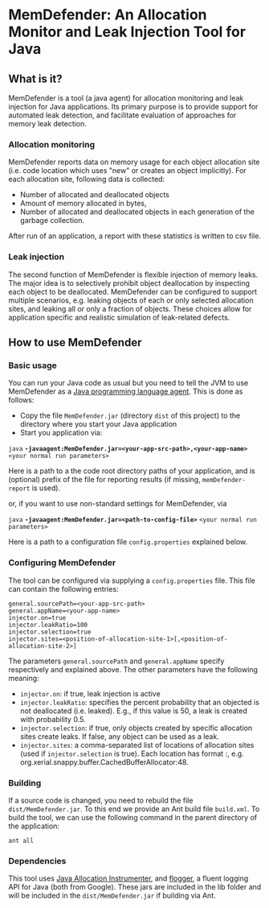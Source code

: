 # MemDefender: An Allocation Monitor and Leak Injection Tool for Java

## What is it?
MemDefender is a tool (a java agent) for allocation monitoring and leak injection for Java applications. 
Its primary purpose is to provide support for automated leak detection, and facilitate evaluation of approaches for memory leak detection.


### Allocation monitoring
MemDefender reports data on memory usage for each object allocation site (i.e. code location which uses "new" or creates an object implicitly).
For each allocation site, following data is collected:
* Number of allocated and deallocated objects
* Amount of memory allocated in bytes,
* Number of allocated and deallocated objects in each generation of the garbage collection.

After run of an application, a report with these statistics is written to csv file.

### Leak injection
The second function of MemDefender is flexible injection of memory leaks. 
The major idea is to selectively prohibit object deallocation by inspecting each object to be deallocated. 
MemDefender can be configured to support multiple scenarios, e.g. leaking objects of each or only selected allocation sites, 
and leaking all or only a fraction of objects. These choices allow for application specific and realistic simulation of leak-related defects. 


## How to use MemDefender

### Basic usage
You can run your Java code as usual but you need to tell the JVM to use MemDefender as a 
[Java programming language agent](https://docs.oracle.com/javase/7/docs/api/java/lang/instrument/package-summary.html).
This is done as follows:
* Copy the file `MemDefender.jar` (directory `dist` of this project) to the directory where you start your Java application
* Start you application via:

`java` **`-javaagent:MemDefender.jar=<your-app-src-path>,<your-app-name>`**  `<your normal run parameters>`

Here <your-app-src-path> is a path to a the code root directory paths of your application, and <your-app-name> is 
(optional) prefix of the file for reporting results (if missing, `memDefender-report` is used).

or, if you want to use non-standard settings for MemDefender, via 

`java` **`-javaagent:MemDefender.jar=<path-to-config-file>`**  `<your normal run parameters>`

Here <path-to-config-file> is a path to a configuration file `config.properties` explained below.

### Configuring MemDefender
The tool can be configured via supplying a `config.properties` file. This file can contain the 
following entries:

```
general.sourcePath=<your-app-src-path>
general.appName=<your-app-name>
injector.on=true
injector.leakRatio=100
injector.selection=true
injector.sites=<position-of-allocation-site-1>[,<position-of-allocation-site-2>]
```

The parameters `general.sourcePath` and `general.appName` specify respectively <your-app-src-path> and <your-app-name> explained above.
The other parameters have the following meaning:
* `injector.on`: if true, leak injection is active
* `injector.leakRatio`: specifies the percent probability that an objected is not deallocated (i.e. leaked). 
E.g., if this value is 50, a leak is created with probability 0.5.
* ``injector.selection``: if true, only objects created by specific allocation sites create leaks. If false, any object
can be used as a leak. 
* ``injector.sites``: a comma-separated list of locations of allocation sites (used if ``injector.selection`` is true).
Each location has format <fully-qualified-java-class>:<line-number>, e.g. org.xerial.snappy.buffer.CachedBufferAllocator:48. 

### Building
If a source code is changed, you need to rebuild the file `dist/MemDefender.jar`. 
To this end we provide an Ant build file `build.xml`.  To build the tool, we can use the following command 
in the parent directory of the application:

`ant all`           
 

### Dependencies
This tool uses [Java Allocation Instrumenter](https://github.com/google/allocation-instrumenter), 
and [flogger](https://github.com/google/flogger), a fluent logging API for Java (both from Google).
These jars are included in the lib folder and will be included in the `dist/MemDefender.jar` if building 
via Ant.
